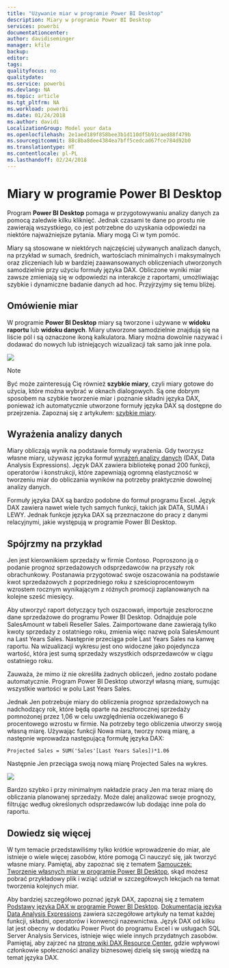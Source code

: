 ```yaml
---
title: "Używanie miar w programie Power BI Desktop"
description: Miary w programie Power BI Desktop
services: powerbi
documentationcenter: 
author: davidiseminger
manager: kfile
backup: 
editor: 
tags: 
qualityfocus: no
qualitydate: 
ms.service: powerbi
ms.devlang: NA
ms.topic: article
ms.tgt_pltfrm: NA
ms.workload: powerbi
ms.date: 01/24/2018
ms.author: davidi
LocalizationGroup: Model your data
ms.openlocfilehash: 2e1aed189f858bee3b1d110df5b91caed88f479b
ms.sourcegitcommit: 88c8ba8dee4384ea7bff5cedcad67fce784d92b0
ms.translationtype: HT
ms.contentlocale: pl-PL
ms.lasthandoff: 02/24/2018
---
```

# <a name="measures-in-power-bi-desktop"></a>Miary w programie Power BI Desktop
Program **Power BI Desktop** pomaga w przygotowywaniu analizy danych za pomocą zaledwie kilku kliknięć. Jednak czasami te dane po prostu nie zawierają wszystkiego, co jest potrzebne do uzyskania odpowiedzi na niektóre najważniejsze pytania. Miary mogą Ci w tym pomóc.

Miary są stosowane w niektórych najczęściej używanych analizach danych, na przykład w sumach, średnich, wartościach minimalnych i maksymalnych oraz zliczeniach lub w bardziej zaawansowanych obliczeniach utworzonych samodzielnie przy użyciu formuły języka DAX. Obliczone wyniki miar zawsze zmieniają się w odpowiedzi na interakcje z raportami, umożliwiając szybkie i dynamiczne badanie danych ad hoc. Przyjrzyjmy się temu bliżej.

## <a name="understanding-measures"></a>Omówienie miar
W programie **Power BI Desktop** miary są tworzone i używane w **widoku raportu** lub **widoku danych**. Miary utworzone samodzielnie znajdują się na liście pól i są oznaczone ikoną kalkulatora. Miary można dowolnie nazywać i dodawać do nowych lub istniejących wizualizacji tak samo jak inne pola.

![](media/desktop-measures/measuresinpbid_measinfieldlist.png)

> [!NOTE]
> Być może zainteresują Cię również **szybkie miary**, czyli miary gotowe do użycia, które można wybrać w oknach dialogowych. Są one dobrym sposobem na szybkie tworzenie miar i poznanie składni języka DAX, ponieważ ich automatycznie utworzone formuły języka DAX są dostępne do przejrzenia. Zapoznaj się z artykułem: [szybkie miary](desktop-quick-measures.md).
> 
> 

## <a name="data-analysis-expressions"></a>Wyrażenia analizy danych
Miary obliczają wynik na podstawie formuły wyrażenia. Gdy tworzysz własne miary, używasz języka formuł [wyrażeń analizy danych](https://msdn.microsoft.com/library/gg413422.aspx) (DAX, Data Analysis Expressions). Język DAX zawiera bibliotekę ponad 200 funkcji, operatorów i konstrukcji, które zapewniają ogromną elastyczność w tworzeniu miar do obliczania wyników na potrzeby praktycznie dowolnej analizy danych.

Formuły języka DAX są bardzo podobne do formuł programu Excel. Język DAX zawiera nawet wiele tych samych funkcji, takich jak DATA, SUMA i LEWY. Jednak funkcje języka DAX są przeznaczone do pracy z danymi relacyjnymi, jakie występują w programie Power BI Desktop.

## <a name="lets-look-at-an-example"></a>Spójrzmy na przykład
Jen jest kierownikiem sprzedaży w firmie Contoso. Poproszono ją o podanie prognoz sprzedażowych odsprzedawców na przyszły rok obrachunkowy. Postanawia przygotować swoje oszacowania na podstawie kwot sprzedażowych z poprzedniego roku z sześcioprocentowym wzrostem rocznym wynikającym z różnych promocji zaplanowanych na kolejne sześć miesięcy.

Aby utworzyć raport dotyczący tych oszacowań, importuje zeszłoroczne dane sprzedażowe do programu Power BI Desktop. Odnajduje pole SalesAmount w tabeli Reseller Sales. Zaimportowane dane zawierają tylko kwoty sprzedaży z ostatniego roku, zmienia więc nazwę pola SalesAmount na Last Years Sales. Następnie przeciąga pole Last Years Sales na kanwę raportu. Na wizualizacji wykresu jest ono widoczne jako pojedyncza wartość, która jest sumą sprzedaży wszystkich odsprzedawców w ciągu ostatniego roku.

Zauważa, że mimo iż nie określiła żadnych obliczeń, jedno zostało podane automatycznie. Program Power BI Desktop utworzył własną miarę, sumując wszystkie wartości w polu Last Years Sales.

Jednak Jen potrzebuje miary do obliczenia prognoz sprzedażowych na nadchodzący rok, które będą oparte na zeszłorocznej sprzedaży pomnożonej przez 1,06 w celu uwzględnienia oczekiwanego 6 procentowego wzrostu w firmie. Na potrzeby tego obliczenia utworzy swoją własną miarę. Używając funkcji Nowa miara, tworzy nową miarę, a następnie wprowadza następującą formułę języka DAX:

    Projected Sales = SUM('Sales'[Last Years Sales])*1.06

Następnie Jen przeciąga swoją nową miarę Projected Sales na wykres.

![](media/desktop-measures/measuresinpbid_lastyearsales.png)

Bardzo szybko i przy minimalnym nakładzie pracy Jen ma teraz miarę do obliczania planowanej sprzedaży. Może dalej analizować swoje prognozy, filtrując według określonych odsprzedawców lub dodając inne pola do raportu.

## <a name="learn-more"></a>Dowiedz się więcej
W tym temacie przedstawiliśmy tylko krótkie wprowadzenie do miar, ale istnieje o wiele więcej zasobów, które pomogą Ci nauczyć się, jak tworzyć własne miary. Pamiętaj, aby zapoznać się z tematem [Samouczek: Tworzenie własnych miar w programie Power BI Desktop](desktop-tutorial-create-measures.md), skąd możesz pobrać przykładowy plik i wziąć udział w szczegółowych lekcjach na temat tworzenia kolejnych miar.  

Aby bardziej szczegółowo poznać język DAX, zapoznaj się z tematem [Podstawy języka DAX w programie Power BI Desktop](desktop-quickstart-learn-dax-basics.md). [Dokumentacja języka Data Analysis Expressions](https://msdn.microsoft.com/library/gg413422.aspx) zawiera szczegółowe artykuły na temat każdej funkcji, składni, operatorów i konwencji nazewnictwa. Język DAX od kilku lat jest obecny w dodatku Power Pivot do programu Excel i w usługach SQL Server Analysis Services, istnieje więc wiele innych przydatnych zasobów. Pamiętaj, aby zajrzeć na [stronę wiki DAX Resource Center](http://social.technet.microsoft.com/wiki/contents/articles/1088.dax-resource-center.aspx), gdzie wpływowi członkowie społeczności analizy biznesowej dzielą się swoją wiedzą na temat języka DAX.




